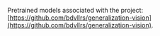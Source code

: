 Pretrained models associated with the project: [https://github.com/bdvllrs/generalization-vision](https://github.com/bdvllrs/generalization-vision).
